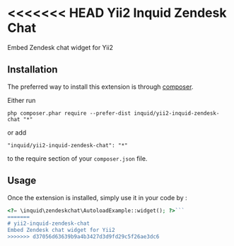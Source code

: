 <<<<<<< HEAD
Yii2 Inquid Zendesk Chat
========================
Embed Zendesk chat widget for Yii2

Installation
------------

The preferred way to install this extension is through [composer](http://getcomposer.org/download/).

Either run

```
php composer.phar require --prefer-dist inquid/yii2-inquid-zendesk-chat "*"
```

or add

```
"inquid/yii2-inquid-zendesk-chat": "*"
```

to the require section of your `composer.json` file.


Usage
-----

Once the extension is installed, simply use it in your code by  :

```php
<?= \inquid\zendeskchat\AutoloadExample::widget(); ?>```
=======
# yii2-inquid-zendesk-chat
Embed Zendesk chat widget for Yii2
>>>>>>> d37056d63639b9a4b3427d3d9fd29c5f26ae3dc6
